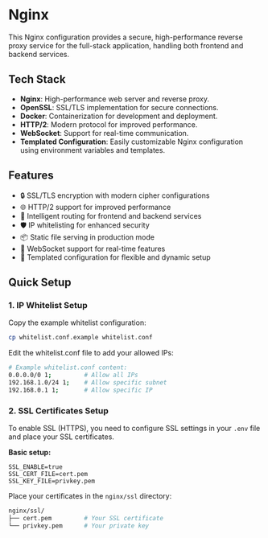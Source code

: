 # Nginx

This Nginx configuration provides a secure, high-performance reverse proxy service for the full-stack application, handling both frontend and backend services.

## Tech Stack

- **Nginx**: High-performance web server and reverse proxy.
- **OpenSSL**: SSL/TLS implementation for secure connections.
- **Docker**: Containerization for development and deployment.
- **HTTP/2**: Modern protocol for improved performance.
- **WebSocket**: Support for real-time communication.
- **Templated Configuration**: Easily customizable Nginx configuration using environment variables and templates.

## Features

- 🔒 SSL/TLS encryption with modern cipher configurations
- 🌐 HTTP/2 support for improved performance
- 🔄 Intelligent routing for frontend and backend services
- 🛡️ IP whitelisting for enhanced security
- 📦 Static file serving in production mode
- 🔌 WebSocket support for real-time features
- 📝 Templated configuration for flexible and dynamic setup

## Quick Setup

### 1. IP Whitelist Setup

Copy the example whitelist configuration:
```bash
cp whitelist.conf.example whitelist.conf
```

Edit the whitelist.conf file to add your allowed IPs:
```bash
# Example whitelist.conf content:
0.0.0.0/0 1;         # Allow all IPs
192.168.1.0/24 1;    # Allow specific subnet
192.168.0.1 1;       # Allow specific IP
```

### 2. SSL Certificates Setup

To enable SSL (HTTPS), you need to configure SSL settings in your `.env` file and place your SSL certificates.

**Basic setup:**
```env
SSL_ENABLE=true
SSL_CERT_FILE=cert.pem
SSL_KEY_FILE=privkey.pem
```

Place your certificates in the `nginx/ssl` directory:
```bash
nginx/ssl/
├── cert.pem         # Your SSL certificate
└── privkey.pem      # Your private key
```